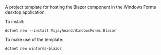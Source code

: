 A project template for hosting the Blazor component in the Windows Forms desktop application.

To install:

```shell
dotnet new --install VijayAnand.WindowsForms.Blazor
```

To make use of the template:

```shell
dotnet new winforms-blazor
```